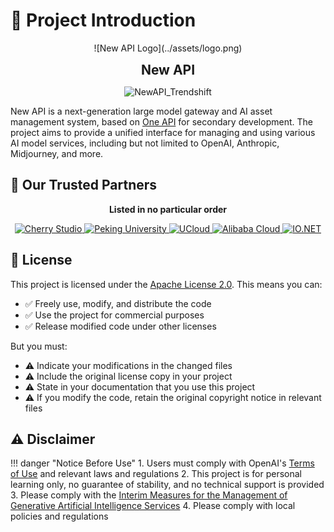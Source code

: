 # 📖 Project Introduction

<div class="text-center" markdown>
  ![New API Logo](../assets/logo.png)

  <strong style="font-size: 1.5em">New API</strong>

  <img src="/assets/trendshift.svg" alt="NewAPI_Trendshift" style="width: 250px; height: 55px;" width="250" height="55"/>

</div>

New API is a next-generation large model gateway and AI asset management system, based on [One API](https://github.com/songquanpeng/one-api) for secondary development. The project aims to provide a unified interface for managing and using various AI model services, including but not limited to OpenAI, Anthropic, Midjourney, and more.

## 🤝 Our Trusted Partners

<p align="center"><strong>Listed in no particular order</strong></p>

<div class="text-center" markdown>
  <a href="https://www.cherry-ai.com/" target="_blank">
    <img src="/assets/partner/cherry-studio.png" alt="Cherry Studio" height="120"/>
  </a>
  <a href="https://bda.pku.edu.cn/" target="_blank">
    <img src="/assets/partner/pku.png" alt="Peking University" height="120"/>
  </a>
  <a href="https://www.compshare.cn/?ytag=GPU_yy_gh_newapi" target="_blank">
    <img src="/assets/partner/ucloud.png" alt="UCloud" height="120"/>
  </a>
  <a href="https://www.aliyun.com/" target="_blank">
    <img src="/assets/partner/aliyun.png" alt="Alibaba Cloud" height="120"/>
  </a>
  <a href="https://io.net/" target="_blank">
    <img src="/assets/partner/io-net.png" alt="IO.NET" height="120"/>
  </a>
</div>

## 📜 License

This project is licensed under the [Apache License 2.0](https://github.com/Calcium-Ion/new-api/blob/main/LICENSE). This means you can:

- ✅ Freely use, modify, and distribute the code
- ✅ Use the project for commercial purposes
- ✅ Release modified code under other licenses

But you must:

- ⚠️ Indicate your modifications in the changed files
- ⚠️ Include the original license copy in your project
- ⚠️ State in your documentation that you use this project
- ⚠️ If you modify the code, retain the original copyright notice in relevant files

## ⚠️ Disclaimer

!!! danger "Notice Before Use"
    1. Users must comply with OpenAI's [Terms of Use](https://openai.com/policies/terms-of-use) and relevant laws and regulations
    2. This project is for personal learning only, no guarantee of stability, and no technical support is provided
    3. Please comply with the [Interim Measures for the Management of Generative Artificial Intelligence Services](http://www.cac.gov.cn/2023-07/13/c_1690898327029107.htm)
    4. Please comply with local policies and regulations

<style>
.text-center {
  text-align: center;
}
.preview-card {
  margin: 10px;
  padding: 15px;
  border-radius: 8px;
  background-color: var(--md-code-bg-color);
}
.preview-card img {
  border-radius: 4px;
  margin-top: 10px;
}
</style> 